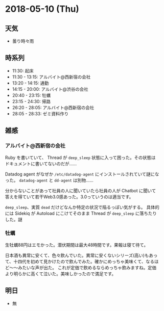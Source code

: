 # 2018-05-10 (Thu)

## 天気

- 曇り時々雨

## 時系列

- 11:30: 起床
- 11:30 - 13:15: アルバイト@西新宿の会社
- 13:20 - 14:15: 通勤
- 14:15 - 20:00: アルバイト@渋谷の会社
- 20:40 - 23:15: 牡蠣
- 23:15 - 24:30: 帰路
- 26:20 - 28:05: アルバイト@西新宿の会社
- 28:05 - 28:33: ゼミ資料作り

## 雑感

### アルバイト@西新宿の会社

Ruby を書いていて、 Thread が `deep_sleep` 状態に入って困った。その状態はドキュメントに書いてないのだが……

Datadog agent がなぜか `/etc/datadog-agent` にインストールされていて謎になった。 `datadog-agent` と `dd-agent` は別物……

分からないことがあって社員の人に聞いていたら社員の人が Chatbot に聞いて答えを得ていて若干Web3.0感あった。3.0っていうのは適当です。

`deep_sleep`、実質 `dead` だけどなんか特定の状況で陥るっぽい気がする。
具体的には Sidekiq が Autoload にこけてそのまま Thread が `deep_sleep` に落ちたりした。謎

### 牡蠣

生牡蠣88円はエモかった。潜伏期間は最大48時間です。果報は寝て待て。

日本酒も異常に安くて、色々飲んでいた。異常に安くないシリーズ(高い)もあって、十四代を初めて見かけたので飲んでみた。確かにめっちゃ美味くて、なるほど〜〜みたいな声が出た。
これが定価で飲めるならめっちゃ飲みますね。定価より明らかに高くて泣いた。美味しかったので満足です。

## 明日

- 無
